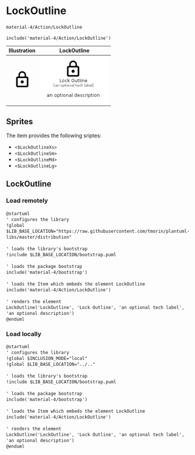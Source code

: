 # LockOutline


```text
material-4/Action/LockOutline
```

```text
include('material-4/Action/LockOutline')
```



| Illustration | LockOutline |
| :---: | :---: |
| ![illustration for Illustration](../../material-4/Action/LockOutline.png) | ![illustration for LockOutline](../../material-4/Action/LockOutline.Local.png) |



## Sprites
The item provides the following sriptes:

- `<$LockOutlineXs>`
- `<$LockOutlineSm>`
- `<$LockOutlineMd>`
- `<$LockOutlineLg>`





## LockOutline

### Load remotely
```plantuml
@startuml
' configures the library
!global $LIB_BASE_LOCATION="https://raw.githubusercontent.com/tmorin/plantuml-libs/master/distribution"

' loads the library's bootstrap
!include $LIB_BASE_LOCATION/bootstrap.puml

' loads the package bootstrap
include('material-4/bootstrap')

' loads the Item which embeds the element LockOutline
include('material-4/Action/LockOutline')

' renders the element
LockOutline('LockOutline', 'Lock Outline', 'an optional tech label', 'an optional description')
@enduml
```

### Load locally
```plantuml
@startuml
' configures the library
!global $INCLUSION_MODE="local"
!global $LIB_BASE_LOCATION="../.."

' loads the library's bootstrap
!include $LIB_BASE_LOCATION/bootstrap.puml

' loads the package bootstrap
include('material-4/bootstrap')

' loads the Item which embeds the element LockOutline
include('material-4/Action/LockOutline')

' renders the element
LockOutline('LockOutline', 'Lock Outline', 'an optional tech label', 'an optional description')
@enduml
```

